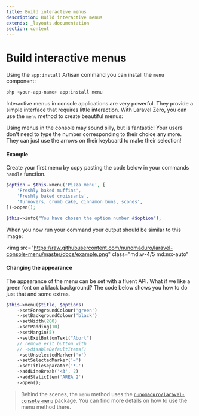 ```yaml
---
title: Build interactive menus
description: Build interactive menus
extends: _layouts.documentation
section: content
---
```


# Build interactive menus

Using the `app:install` Artisan command you can install the `menu` component:
```bash
php <your-app-name> app:install menu
```

Interactive menus in console applications are very powerful. They
provide a simple interface that requires little interaction. With Laravel
Zero, you can use the `menu` method to create beautiful menus:

Using menus in the console may sound silly, but is fantastic! Your users
don't need to type the number corresponding to their choice any more. They
can just use the arrows on their keyboard to make their selection!

#### Example

Create your first menu by copy pasting the code below in your commands
`handle` function.

```php
$option = $this->menu('Pizza menu', [
    'Freshly baked muffins',
    'Freshly baked croissants',
    'Turnovers, crumb cake, cinnamon buns, scones',
])->open();

$this->info("You have chosen the option number #$option");
```

When you now run your command your output should be similar to this
image:

<img
    src="https://raw.githubusercontent.com/nunomaduro/laravel-console-menu/master/docs/example.png"
    class="md:w-4/5 md:mx-auto"
>

<h4 class="mt-0">Changing the appearance</h4>

The appearance of the menu can be set with a fluent API. What if we like
a green font on a black background? The code below shows you how to do just that and some extras.

```php
$this->menu($title, $options)
    ->setForegroundColour('green')
    ->setBackgroundColour('black')
    ->setWidth(200)
    ->setPadding(10)
    ->setMargin(5)
    ->setExitButtonText("Abort")
    // remove exit button with
    // ->disableDefaultItems()
    ->setUnselectedMarker('❅')
    ->setSelectedMarker('✏')
    ->setTitleSeparator('*-')
    ->addLineBreak('<3', 2)
    ->addStaticItem('AREA 2')
    ->open();
```

> Behind the scenes, the `menu` method uses the
[`nunomaduro/laravel-console-menu`](https://github.com/nunomaduro/laravel-console-menu)
package. You can find more details on how to use the menu method there.
